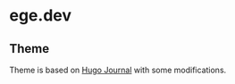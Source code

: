 # ege.dev

## Theme

Theme is based on [Hugo
Journal](https://github.com/dashdashzako/hugo-journal) with some
modifications.
